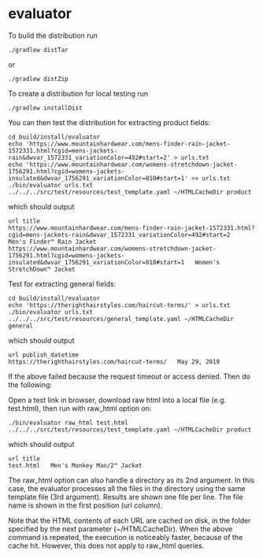 # evaluator

To build the distribution run 

``
./gradlew distTar
``

or 

``
./gradlew distZip
``

To create a distribution for local testing run

``
./gradlew installDist
``

You can then test the distribution for extracting product fields:

````
cd build/install/evaluator
echo 'https://www.mountainhardwear.com/mens-finder-rain-jacket-1572331.html?cgid=mens-jackets-rain&dwvar_1572331_variationColor=492#start=2' > urls.txt
echo 'https://www.mountainhardwear.com/womens-stretchdown-jacket-1756291.html?cgid=womens-jackets-insulated&dwvar_1756291_variationColor=010#start=1' >> urls.txt
./bin/evaluator urls.txt ../../../src/test/resources/test_template.yaml ~/HTMLCacheDir product
````

which should output
````
url title
https://www.mountainhardwear.com/mens-finder-rain-jacket-1572331.html?cgid=mens-jackets-rain&dwvar_1572331_variationColor=492#start=2    Men's Finder™ Rain Jacket 
https://www.mountainhardwear.com/womens-stretchdown-jacket-1756291.html?cgid=womens-jackets-insulated&dwvar_1756291_variationColor=010#start=1   Women's StretchDown™ Jacket 
````

Test for extracting general fields:
````
cd build/install/evaluator
echo 'https://therighthairstyles.com/haircut-terms/' > urls.txt
./bin/evaluator urls.txt ../../../src/test/resources/general_template.yaml ~/HTMLCacheDir general
````

which should output
````
url	publish_datetime
https://therighthairstyles.com/haircut-terms/	May 29, 2019
````

If the above failed because the request timeout or access denied. Then do the following:

Open a test link in browser, download raw html into a local file (e.g. test.html), then
run with raw_html option on:
````
./bin/evaluator raw_html test.html ../../../src/test/resources/test_template.yaml ~/HTMLCacheDir product
````

which should output
````
url	title
test.html	Men's Monkey Man/2™ Jacket
````

The raw_html option can also handle a directory as its 2nd argument. In this case, the evaluator processes all the files in the directory using the same template file (3rd argument). Results are shown one file per line. The file name is shown in the first position (url column).


Note that the HTML contents of each URL are cached on disk, in the folder specified by the next parameter (~/HTMLCacheDir). 
When the above command is repeated, the execution is noticeably faster, because of the cache hit. However, this does not apply to raw_html queries.

